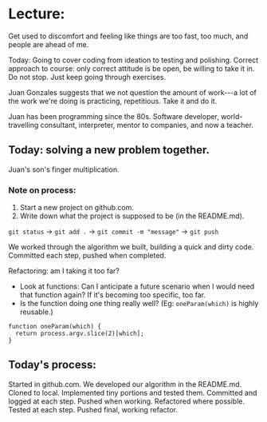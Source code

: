 # Lecture:

Get used to discomfort and feeling like things are too fast, too much, and people are ahead of me.

Today: Going to cover coding from ideation to testing and polishing.
Correct approach to course: only correct attitude is be open, be willing to take it in.  Do not stop.  Just keep going through exercises.

Juan Gonzales suggests that we not question the amount of work---a lot of the work we're doing is practicing, repetitious.  Take it and do it.

Juan has been programming since the 80s.  Software developer, world-travelling consultant, interpreter, mentor to companies, and now a teacher.

## Today: solving a new problem together.

Juan's son's finger multiplication.

### Note on process:

1.  Start a new project on github.com.
2.  Write down what the project is supposed to be (in the README.md).

`git status` -> `git add .` -> `git commit -m "message"` -> `git push`

We worked through the algorithm we built, building a quick and dirty code.  Committed each step, pushed when completed.

Refactoring: am I taking it too far?
- Look at functions: Can I anticipate a future scenario when I would need that function again?  If it's becoming too specific, too far.
- Is the function doing one thing really well?  (Eg: `oneParam(which)` is highly reusable.)
```
function oneParam(which) {
  return process.argv.slice(2)[which];
}
```

## Today's process:

Started in github.com.  We developed our algorithm in the README.md.  Cloned to local.  Implemented tiny portions and tested them.  Committed and logged at each step.  Pushed when working.  Refactored where possible.  Tested at each step.  Pushed final, working refactor.
